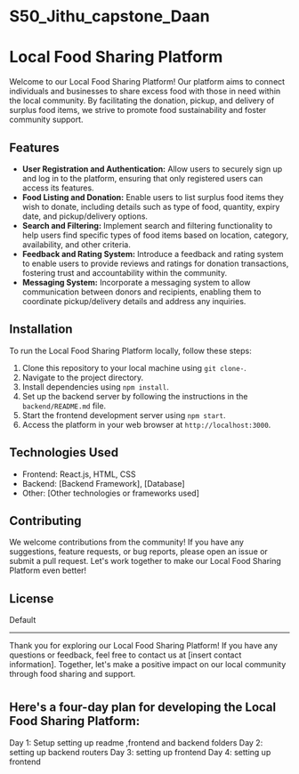 ﻿# S50_Jithu_capstone_Daan
# Local Food Sharing Platform

Welcome to our Local Food Sharing Platform! Our platform aims to connect individuals and businesses to share excess food with those in need within the local community. By facilitating the donation, pickup, and delivery of surplus food items, we strive to promote food sustainability and foster community support.

## Features

- **User Registration and Authentication:** Allow users to securely sign up and log in to the platform, ensuring that only registered users can access its features.
- **Food Listing and Donation:** Enable users to list surplus food items they wish to donate, including details such as type of food, quantity, expiry date, and pickup/delivery options.
- **Search and Filtering:** Implement search and filtering functionality to help users find specific types of food items based on location, category, availability, and other criteria.
- **Feedback and Rating System:** Introduce a feedback and rating system to enable users to provide reviews and ratings for donation transactions, fostering trust and accountability within the community.
- **Messaging System:** Incorporate a messaging system to allow communication between donors and recipients, enabling them to coordinate pickup/delivery details and address any inquiries.

## Installation

To run the Local Food Sharing Platform locally, follow these steps:

1. Clone this repository to your local machine using `git clone-`.
2. Navigate to the project directory.
3. Install dependencies using `npm install`.
4. Set up the backend server by following the instructions in the `backend/README.md` file.
5. Start the frontend development server using `npm start`.
6. Access the platform in your web browser at `http://localhost:3000`.

## Technologies Used

- Frontend: React.js, HTML, CSS
- Backend: [Backend Framework], [Database]
- Other: [Other technologies or frameworks used]

## Contributing

We welcome contributions from the community! If you have any suggestions, feature requests, or bug reports, please open an issue or submit a pull request. Let's work together to make our Local Food Sharing Platform even better!

## License

Default

---

Thank you for exploring our Local Food Sharing Platform! If you have any questions or feedback, feel free to contact us at [insert contact information]. Together, let's make a positive impact on our local community through food sharing and support.
#

## Here's a four-day plan for developing the Local Food Sharing Platform:
Day 1: Setup
setting up readme ,frontend and backend folders
Day 2: setting up backend routers
Day 3: setting up frontend
Day 4: setting up frontend